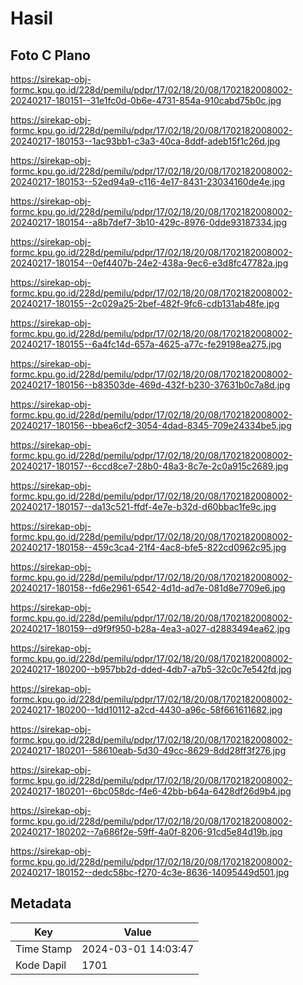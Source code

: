 # Hasil

## Foto C Plano

https://sirekap-obj-formc.kpu.go.id/228d/pemilu/pdpr/17/02/18/20/08/1702182008002-20240217-180151--31e1fc0d-0b6e-4731-854a-910cabd75b0c.jpg

https://sirekap-obj-formc.kpu.go.id/228d/pemilu/pdpr/17/02/18/20/08/1702182008002-20240217-180153--1ac93bb1-c3a3-40ca-8ddf-adeb15f1c26d.jpg

https://sirekap-obj-formc.kpu.go.id/228d/pemilu/pdpr/17/02/18/20/08/1702182008002-20240217-180153--52ed94a9-c116-4e17-8431-23034160de4e.jpg

https://sirekap-obj-formc.kpu.go.id/228d/pemilu/pdpr/17/02/18/20/08/1702182008002-20240217-180154--a8b7def7-3b10-429c-8976-0dde93187334.jpg

https://sirekap-obj-formc.kpu.go.id/228d/pemilu/pdpr/17/02/18/20/08/1702182008002-20240217-180154--0ef4407b-24e2-438a-9ec6-e3d8fc47782a.jpg

https://sirekap-obj-formc.kpu.go.id/228d/pemilu/pdpr/17/02/18/20/08/1702182008002-20240217-180155--2c029a25-2bef-482f-9fc6-cdb131ab48fe.jpg

https://sirekap-obj-formc.kpu.go.id/228d/pemilu/pdpr/17/02/18/20/08/1702182008002-20240217-180155--6a4fc14d-657a-4625-a77c-fe29198ea275.jpg

https://sirekap-obj-formc.kpu.go.id/228d/pemilu/pdpr/17/02/18/20/08/1702182008002-20240217-180156--b83503de-469d-432f-b230-37631b0c7a8d.jpg

https://sirekap-obj-formc.kpu.go.id/228d/pemilu/pdpr/17/02/18/20/08/1702182008002-20240217-180156--bbea6cf2-3054-4dad-8345-709e24334be5.jpg

https://sirekap-obj-formc.kpu.go.id/228d/pemilu/pdpr/17/02/18/20/08/1702182008002-20240217-180157--6ccd8ce7-28b0-48a3-8c7e-2c0a915c2689.jpg

https://sirekap-obj-formc.kpu.go.id/228d/pemilu/pdpr/17/02/18/20/08/1702182008002-20240217-180157--da13c521-ffdf-4e7e-b32d-d60bbac1fe9c.jpg

https://sirekap-obj-formc.kpu.go.id/228d/pemilu/pdpr/17/02/18/20/08/1702182008002-20240217-180158--459c3ca4-21f4-4ac8-bfe5-822cd0962c95.jpg

https://sirekap-obj-formc.kpu.go.id/228d/pemilu/pdpr/17/02/18/20/08/1702182008002-20240217-180158--fd6e2961-6542-4d1d-ad7e-081d8e7709e6.jpg

https://sirekap-obj-formc.kpu.go.id/228d/pemilu/pdpr/17/02/18/20/08/1702182008002-20240217-180159--d9f9f950-b28a-4ea3-a027-d2883494ea62.jpg

https://sirekap-obj-formc.kpu.go.id/228d/pemilu/pdpr/17/02/18/20/08/1702182008002-20240217-180200--b957bb2d-dded-4db7-a7b5-32c0c7e542fd.jpg

https://sirekap-obj-formc.kpu.go.id/228d/pemilu/pdpr/17/02/18/20/08/1702182008002-20240217-180200--1dd10112-a2cd-4430-a96c-58f661611682.jpg

https://sirekap-obj-formc.kpu.go.id/228d/pemilu/pdpr/17/02/18/20/08/1702182008002-20240217-180201--58610eab-5d30-49cc-8629-8dd28ff3f276.jpg

https://sirekap-obj-formc.kpu.go.id/228d/pemilu/pdpr/17/02/18/20/08/1702182008002-20240217-180201--6bc058dc-f4e6-42bb-b64a-6428df26d9b4.jpg

https://sirekap-obj-formc.kpu.go.id/228d/pemilu/pdpr/17/02/18/20/08/1702182008002-20240217-180202--7a686f2e-59ff-4a0f-8206-91cd5e84d19b.jpg

https://sirekap-obj-formc.kpu.go.id/228d/pemilu/pdpr/17/02/18/20/08/1702182008002-20240217-180152--dedc58bc-f270-4c3e-8636-14095449d501.jpg


## Metadata

| Key        | Value               |
| ---------- | ------------------- |
| Time Stamp | 2024-03-01 14:03:47 |
| Kode Dapil | 1701                |



